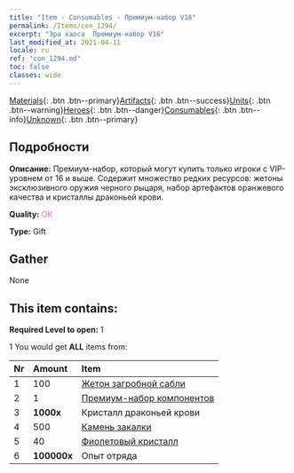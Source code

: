 ```yaml
---
title: "Item - Consumables - Премиум-набор V16"
permalink: /Items/con_1294/
excerpt: "Эра хаоса  Премиум-набор V16"
last_modified_at: 2021-04-11
locale: ru
ref: "con_1294.md"
toc: false
classes: wide
---
```

 [Materials](/ru/Items/){: .btn .btn--primary}[Artifacts](/ru/Items/Artifacts/){: .btn .btn--success}[Units](/ru/Items/Units/){: .btn .btn--warning}[Heroes](/ru/Items/Heroes/){: .btn .btn--danger}[Consumables](/ru/Items/Consumables/){: .btn .btn--info}[Unknown](/ru/Items/Unknown/){: .btn .btn--primary}

## Подробности
 **Описание:** Премиум-набор, который могут купить только игроки с VIP-уровнем от 16 и выше. Содержит множество редких ресурсов: жетоны эксклюзивного оружия черного рыцаря, набор артефактов оранжевого качества и кристаллы драконьей крови.

 **Quality:** <span style="color: #DA70D6">OK</span>

 **Type:** Gift

## Gather

  None

## This item contains:

 **Required Level to open:** 1

 1 You would get **ALL** items  from:

  | Nr | Amount |     Item    |
  |:---|:-------|:------------|
  | 1 | 100 | [Жетон загробной сабли](/ru/Items/con_979/) | 
  | 2 | 1 | [Премиум-набор компонентов](/ru/Items/con_1363/) | 
  | 3 |  **1000x** | Кристалл драконьей крови |  | 
  | 4 | 500 | [Камень закалки](/ru/Items/con_814/) | 
  | 5 | 40 | [Фиолетовый кристалл](/ru/Items/con_720/) | 
  | 6 |  **100000x** | Опыт отряда |  | 
